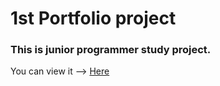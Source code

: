 # 1st Portfolio project

### This is junior programmer study project.

You can view it --> [Here](https://teklithuania.github.io/10-Portfolio/index.html)
